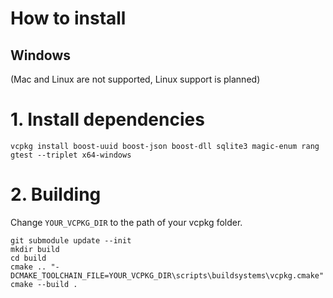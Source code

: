 # How to install

## Windows
(Mac and Linux are not supported, Linux support is planned)

# 1. Install dependencies
`vcpkg install boost-uuid boost-json boost-dll sqlite3 magic-enum rang gtest --triplet x64-windows`

# 2. Building

Change `YOUR_VCPKG_DIR` to the path of your vcpkg folder.
```
git submodule update --init
mkdir build
cd build
cmake .. "-DCMAKE_TOOLCHAIN_FILE=YOUR_VCPKG_DIR\scripts\buildsystems\vcpkg.cmake"
cmake --build .
```
